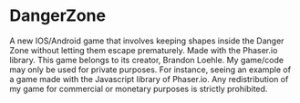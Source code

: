 # DangerZone
A new IOS/Android game that involves keeping shapes inside the Danger Zone without letting them escape prematurely. Made with the Phaser.io library.
This game belongs to its creator, Brandon Loehle. My game/code may only be used for private purposes. For instance, seeing an example of a game made with the Javascript library of Phaser.io. Any redistribution of my game for commercial or monetary purposes is strictly prohibited.
